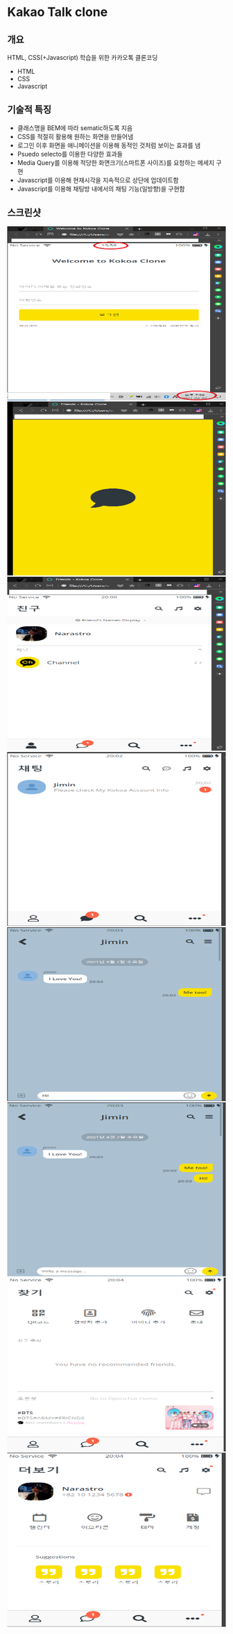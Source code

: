 # Kakao Talk clone
## 개요
 HTML, CSS(+Javascript) 학습을 위한 카카오톡 클론코딩

- HTML
- CSS
- Javascript

## 기술적 특징

- 클래스명을 BEM에 따라 sematic하도록 지음
- CSS를 적절히 활용해 원하는 화면을 만들어냄
- 로그인 이후 화면을 애니메이션을 이용해 동적인 것처럼 보이는 효과를 냄
- Psuedo selecto를 이용한 다양한 효과들
- Media Query를 이용해 적당한 화면크기(스마트폰 사이즈)를 요청하는 메세지 구현
- Javascript를 이용해 현재시각을 지속적으로 상단에 업데이트함
- Javascript를 이용해 채팅방 내에서의 채팅 기능(일방향)을 구현함


## 스크린샷

<img width="600" height="400" alt="First page" src="/captures/1.png"/>
<img width="600" height="400" alt="motion before second page" src="/captures/2.png"/>
<img width="600" height="400" alt="Friends page" src="/captures/3.png"/>
<img width="600" height="400" alt="Chattings page" src="/captures/4.png"/>
<img width="600" height="400" alt="Chatting page-write message" src="/captures/5.png"/>
<img width="600" height="400" alt="Chatting page-enter message" src="/captures/6.png"/>
<img width="600" height="400" alt="Search page" src="/captures/7.png"/>
<img width="600" height="400" alt="More page" src="/captures/8.png"/>